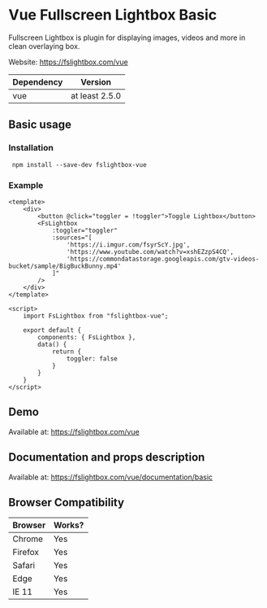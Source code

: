 # Vue Fullscreen Lightbox Basic
Fullscreen Lightbox is plugin for displaying images, videos and more in clean overlaying box.

Website: https://fslightbox.com/vue

| Dependency | Version |
| --- | --- |
| vue | at least 2.5.0 |


## Basic usage

### Installation

```
 npm install --save-dev fslightbox-vue
```


### Example

```vue
<template>
    <div>
        <button @click="toggler = !toggler">Toggle Lightbox</button>
        <FsLightbox
            :toggler="toggler"
            :sources="[
                'https://i.imgur.com/fsyrScY.jpg',
                'https://www.youtube.com/watch?v=xshEZzpS4CQ',
                'https://commondatastorage.googleapis.com/gtv-videos-bucket/sample/BigBuckBunny.mp4'
            ]"
        />
    </div>
</template>

<script>
    import FsLightbox from "fslightbox-vue";

    export default {
        components: { FsLightbox },
        data() {
            return {
                toggler: false
            }
        }
    }
</script>
```

## Demo
Available at: https://fslightbox.com/vue

## Documentation and props description
Available at: https://fslightbox.com/vue/documentation/basic

## Browser Compatibility

| Browser | Works? |
| --- | --- |
| Chrome | Yes |
| Firefox | Yes |
| Safari | Yes |
| Edge | Yes |
| IE 11 | Yes |
